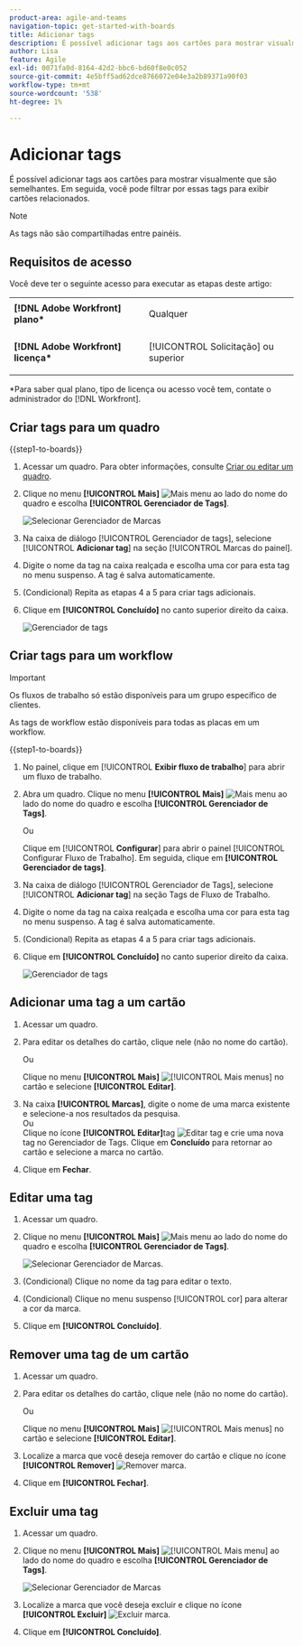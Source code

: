 ```yaml
---
product-area: agile-and-teams
navigation-topic: get-started-with-boards
title: Adicionar tags
description: É possível adicionar tags aos cartões para mostrar visualmente que são semelhantes. Em seguida, você pode filtrar por essas tags para exibir cartões relacionados.
author: Lisa
feature: Agile
exl-id: 0071fa0d-8164-42d2-bbc6-bd60f8e0c052
source-git-commit: 4e5bff5ad62dce8766072e04e3a2b89371a90f03
workflow-type: tm+mt
source-wordcount: '538'
ht-degree: 1%

---
```


# Adicionar tags

É possível adicionar tags aos cartões para mostrar visualmente que são semelhantes. Em seguida, você pode filtrar por essas tags para exibir cartões relacionados.

>[!NOTE]
>
>As tags não são compartilhadas entre painéis.

## Requisitos de acesso

Você deve ter o seguinte acesso para executar as etapas deste artigo:

<table style="table-layout:auto"> 
 <col> 
 </col> 
 <col> 
 </col> 
 <tbody> 
  <tr> 
   <td role="rowheader"><strong>[!DNL Adobe Workfront] plano*</strong></td> 
   <td> <p>Qualquer</p> </td> 
  </tr> 
  <tr> 
   <td role="rowheader"><strong>[!DNL Adobe Workfront] licença*</strong></td> 
   <td> <p>[!UICONTROL Solicitação] ou superior</p> </td> 
  </tr> 
 </tbody> 
</table>

&#42;Para saber qual plano, tipo de licença ou acesso você tem, contate o administrador do [!DNL Workfront].

## Criar tags para um quadro

{{step1-to-boards}}

1. Acessar um quadro. Para obter informações, consulte [Criar ou editar um quadro](../../agile/get-started-with-boards/create-edit-board.md).
1. Clique no menu **[!UICONTROL Mais]** ![Mais menu](assets/more-icon-spectrum.png) ao lado do nome do quadro e escolha **[!UICONTROL Gerenciador de Tags]**.

   ![Selecionar Gerenciador de Marcas](assets/boards-tagmanager-350x189.png)

1. Na caixa de diálogo [!UICONTROL Gerenciador de tags], selecione [!UICONTROL **Adicionar tag**] na seção [!UICONTROL Marcas do painel].
1. Digite o nome da tag na caixa realçada e escolha uma cor para esta tag no menu suspenso. A tag é salva automaticamente.
1. (Condicional) Repita as etapas 4 a 5 para criar tags adicionais.
1. Clique em **[!UICONTROL Concluído]** no canto superior direito da caixa.

   ![Gerenciador de tags](assets/tag-manager-2023.png)

## Criar tags para um workflow

>[!IMPORTANT]
>
>Os fluxos de trabalho só estão disponíveis para um grupo específico de clientes.

As tags de workflow estão disponíveis para todas as placas em um workflow.

{{step1-to-boards}}

1. No painel, clique em [!UICONTROL **Exibir fluxo de trabalho**] para abrir um fluxo de trabalho.
1. Abra um quadro. Clique no menu **[!UICONTROL Mais]** ![Mais menu](assets/more-icon-spectrum.png) ao lado do nome do quadro e escolha **[!UICONTROL Gerenciador de Tags]**.

   Ou

   Clique em [!UICONTROL **Configurar**] para abrir o painel [!UICONTROL Configurar Fluxo de Trabalho]. Em seguida, clique em **[!UICONTROL Gerenciador de tags]**.

1. Na caixa de diálogo [!UICONTROL Gerenciador de Tags], selecione [!UICONTROL **Adicionar tag**] na seção Tags de Fluxo de Trabalho.
1. Digite o nome da tag na caixa realçada e escolha uma cor para esta tag no menu suspenso. A tag é salva automaticamente.
1. (Condicional) Repita as etapas 4 a 5 para criar tags adicionais.
1. Clique em **[!UICONTROL Concluído]** no canto superior direito da caixa.

   ![Gerenciador de tags](assets/tag-manager-workstreams.png)

## Adicionar uma tag a um cartão

1. Acessar um quadro.
1. Para editar os detalhes do cartão, clique nele (não no nome do cartão).

   Ou

   Clique no menu **[!UICONTROL Mais]** ![[!UICONTROL Mais menus]](assets/more-icon-spectrum.png) no cartão e selecione **[!UICONTROL Editar]**.

1. Na caixa **[!UICONTROL Marcas]**, digite o nome de uma marca existente e selecione-a nos resultados da pesquisa.\
   Ou\
   Clique no ícone **[!UICONTROL Editar]**&#x200B;tag ![Editar tag](assets/boards-edittag-30x29.png) e crie uma nova tag no Gerenciador de Tags. Clique em **Concluído** para retornar ao cartão e selecione a marca no cartão.
1. Clique em **Fechar**.

## Editar uma tag

1. Acessar um quadro.
1. Clique no menu **[!UICONTROL Mais]** ![Mais menu](assets/more-icon-spectrum.png) ao lado do nome do quadro e escolha **[!UICONTROL Gerenciador de Tags]**.

   ![Selecionar Gerenciador de Marcas.](assets/boards-tagmanager-350x189.png)

1. (Condicional) Clique no nome da tag para editar o texto.
1. (Condicional) Clique no menu suspenso [!UICONTROL cor] para alterar a cor da marca.
1. Clique em **[!UICONTROL Concluído]**.

## Remover uma tag de um cartão

1. Acessar um quadro.
1. Para editar os detalhes do cartão, clique nele (não no nome do cartão).

   Ou

   Clique no menu **[!UICONTROL Mais]** ![[!UICONTROL Mais menus]](assets/more-icon-spectrum.png) no cartão e selecione **[!UICONTROL Editar]**.

1. Localize a marca que você deseja remover do cartão e clique no ícone **[!UICONTROL Remover]** ![Remover marca](assets/copy-of-boards-remove-30x23.png).
1. Clique em **[!UICONTROL Fechar]**.

## Excluir uma tag

1. Acessar um quadro.
1. Clique no menu **[!UICONTROL Mais]** ![[!UICONTROL Mais menu]](assets/more-icon-spectrum.png) ao lado do nome do quadro e escolha **[!UICONTROL Gerenciador de Tags]**.

   ![Selecionar Gerenciador de Marcas](assets/boards-tagmanager-350x189.png)

1. Localize a marca que você deseja excluir e clique no ícone **[!UICONTROL Excluir]** ![Excluir marca](assets/copy-of-boards-delete-30x27.png).
1. Clique em **[!UICONTROL Concluído]**.
